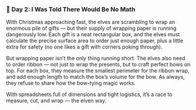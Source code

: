 ### 🎁 Day 2: I Was Told There Would Be No Math

With Christmas approaching fast, the elves are scrambling to wrap an enormous pile of gifts — but their supply of wrapping paper is running dangerously low. Each gift is a neat rectangular box, and the elves must calculate the precise surface area to order just enough paper, plus a little extra for safety (no one likes a gift with corners poking through).

But wrapping paper isn’t the only thing running short. The elves also need to order ribbon — not just to wrap the presents, but to craft perfect bows on top. For each box, they measure the smallest perimeter for the ribbon wrap, and add enough length to match the box’s volume for the bow. As always, they refuse to share how the bow-tying magic works.

With spreadsheets full of dimensions and tight logistics, it’s a race to measure, cut, and wrap — the elven way.
